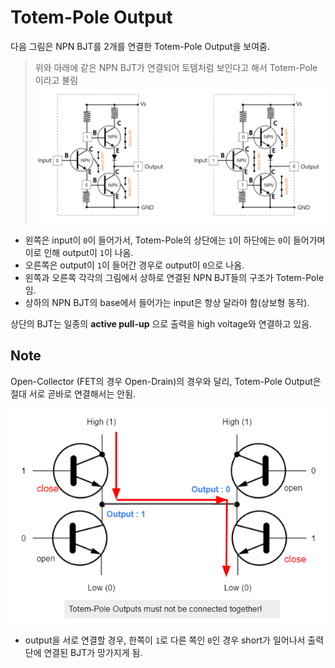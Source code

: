 # Totem-Pole Output

다음 그림은 NPN BJT를 2개를 연결한 Totem-Pole Output을 보여줌.
> 위와 아래에 같은 NPN BJT가 연결되어 토템처럼 보인다고 해서 Totem-Pole이라고 불림
![totem-pole-output](imgs/totem_pole_output.png)

* 왼쪽은 input이 `0`이 들어가서, Totem-Pole의 상단에는 `1`이 하단에는 `0`이 들어가며 이로 인해 output이 `1`이 나옴.
* 오른쪽은 output이 `1`이 들어간 경우로 output이 `0`으로 나옴.
* 왼쪽과 오른쪽 각각의 그림에서 상하로 연결된 NPN BJT들의 구조가 Totem-Pole 임.
* 상하의 NPN BJT의 base에서 들어가는 input은 항상 달라야 함(상보형 동작).

상단의 BJT는 일종의 **active pull-up** 으로 출력을 high voltage와 연결하고 있음.

## Note
Open-Collector (FET의 경우 Open-Drain)의 경우와 달리, Totem-Pole Output은 절대 서로 곧바로 연결해서는 안됨.

![totem-pole-output-connection](imgs/totem_pole_output_connection_short.png)

* output을 서로 연결할 경우, 한쪽이 `1`로 다른 쪽인 `0`인 경우 short가 일어나서 출력단에 연결된 BJT가 망가지게 됨.